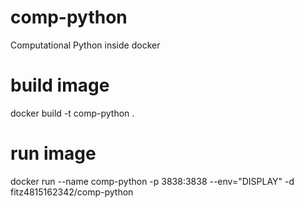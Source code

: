 # comp-python
Computational Python inside docker

# build image
docker build -t comp-python .

# run image
docker run --name comp-python -p 3838:3838 --env="DISPLAY" -d fitz4815162342/comp-python
